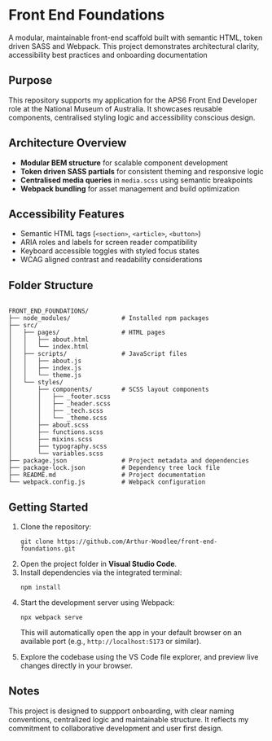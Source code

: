 
<body>

  <h1>Front End Foundations</h1>
  <p>A modular, maintainable front-end scaffold built with semantic HTML, token driven SASS and Webpack. This project demonstrates architectural clarity, accessibility best practices and onboarding documentation</p>

  <h2>Purpose</h2>
  <p>This repository supports my application for the APS6 Front End Developer role at the National Museum of Australia. It showcases reusable components, centralised styling logic and accessibility conscious design.</p>

  <h2>Architecture Overview</h2>
  <ul>
    <li><strong>Modular BEM structure</strong> for scalable component development</li>
    <li><strong>Token driven SASS partials</strong> for consistent theming and responsive logic</li>
    <li><strong>Centralised media queries</strong> in <code>media.scss</code> using semantic breakpoints</li>
    <li><strong>Webpack bundling</strong> for asset management and build optimization</li>
  </ul>

  <h2>Accessibility Features</h2>
  <ul>
    <li>Semantic HTML tags (<code>&lt;section&gt;</code>, <code>&lt;article&gt;</code>, <code>&lt;button&gt;</code>)</li>
    <li>ARIA roles and labels for screen reader compatibility</li>
    <li>Keyboard accessible toggles with styled focus states</li>
    <li>WCAG aligned contrast and readability considerations</li>
  </ul>

<h2>Folder Structure</h2>
<pre><code>
FRONT_END_FOUNDATIONS/
├── node_modules/              # Installed npm packages
├── src/
│   ├── pages/                 # HTML pages
│   │   ├── about.html
│   │   └── index.html
│   ├── scripts/               # JavaScript files
│   │   ├── about.js
│   │   ├── index.js
│   │   └── theme.js
│   └── styles/
│       ├── components/        # SCSS layout components
│       │   ├── _footer.scss
│       │   ├── _header.scss
│       │   ├── _tech.scss
│       │   └── _theme.scss
│       ├── about.scss
│       ├── functions.scss
│       ├── mixins.scss
│       ├── typography.scss
│       └── variables.scss
├── package.json               # Project metadata and dependencies
├── package-lock.json          # Dependency tree lock file
├── README.md                  # Project documentation
└── webpack.config.js          # Webpack configuration
</code></pre>

<h2>Getting Started</h2>
<ol>
  <li>Clone the repository:
    <pre><code>git clone https://github.com/Arthur-Woodlee/front-end-foundations.git</code></pre>
  </li>
  <li>Open the project folder in <strong>Visual Studio Code</strong>.</li>
  <li>Install dependencies via the integrated terminal:
    <pre><code>npm install</code></pre>
  </li>
  <li>Start the development server using Webpack:
    <pre><code>npx webpack serve</code></pre>
    <p>This will automatically open the app in your default browser on an available port (e.g., <code>http://localhost:5173</code> or similar).</p>
  </li>
  <li>Explore the codebase using the VS Code file explorer, and preview live changes directly in your browser.</li>
</ol>

  <h2>Notes</h2>
  <p>This project is designed to suppport onboarding, with clear naming conventions, centralized logic and maintainable structure. It reflects my commitment to collaborative development and user first design.</p>

</body>
